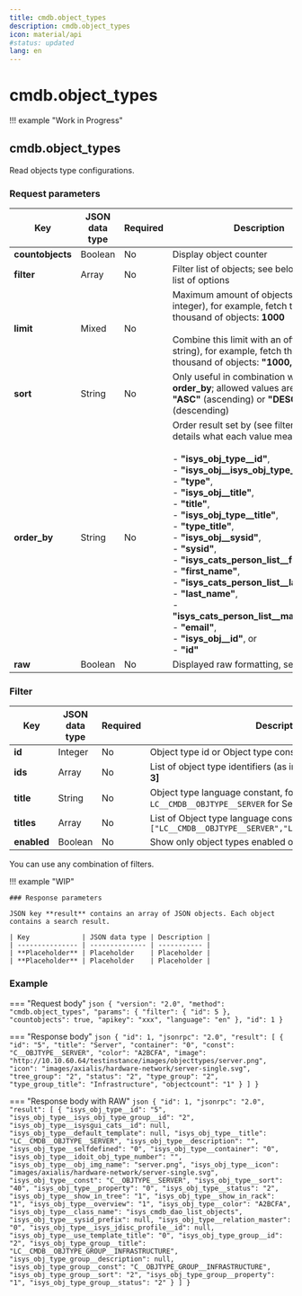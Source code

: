 ```yaml
---
title: cmdb.object_types
description: cmdb.object_types
icon: material/api
#status: updated
lang: en
---
```


# cmdb.object_types

!!! example "Work in Progress"

## cmdb.object_types

Read objects type configurations.

### Request parameters

| Key              | JSON data type | Required | Description                                                                                                                                                                                                                                                                                                                                                                                                                                                                                                                                                                 |
| ---------------- | -------------- | -------- | --------------------------------------------------------------------------------------------------------------------------------------------------------------------------------------------------------------------------------------------------------------------------------------------------------------------------------------------------------------------------------------------------------------------------------------------------------------------------------------------------------------------------------------------------------------------------- |
| **countobjects** | Boolean        | No       | Display object counter                                                                                                                                                                                                                                                                                                                                                                                                                                                                                                                                                      |
| **filter**       | Array          | No       | Filter list of objects; see below for a full list of options                                                                                                                                                                                                                                                                                                                                                                                                                                                                                                                |
| **limit**        | Mixed          | No       | Maximum amount of objects (as integer), for example, fetch the first thousand of objects: **1000**<br><br>Combine this limit with an offset (as string), for example, fetch the next thousand of objects: **"1000,1000"**                                                                                                                                                                                                                                                                                                                                                   |
| **sort**         | String         | No       | Only useful in combination with key **order_by**; allowed values are either **"ASC"** (ascending) or **"DESC"** (descending)                                                                                                                                                                                                                                                                                                                                                                                                                                                |
| **order_by**     | String         | No       | Order result set by (see filter for more details what each value means):<br><br>- **"isys_obj_type__id"**,<br>- **"isys_obj__isys_obj_type__id"**,<br>- **"type"**,<br>- **"isys_obj__title"**,<br>- **"title"**,<br>- **"isys_obj_type__title"**,<br>- **"type_title"**,<br>- **"isys_obj__sysid"**,<br>- **"sysid"**,<br>- **"isys_cats_person_list__first_name"**,<br>- **"first_name"**,<br>- **"isys_cats_person_list__last_name"**,<br>- **"last_name"**,<br>- **"isys_cats_person_list__mail_address"**,<br>- **"email"**,<br>- **"isys_obj__id"**, or<br>- **"id"** |
| **raw**          | Boolean        | No       | Displayed raw formatting, see example.                                                                                                                                                                                                                                                                                                                                                                                                                                                                                                                                      |

### Filter

| Key         | JSON data type | Required | Description                                                                                                                                                                                                                                                                                                                                                                                                                                                                                                                                                                                                                                                                                                       |
| ----------- | -------------- | -------- | ----------------------------------------------------------------------------------------------------------------------------------------------------------------------------------------------------------------------------------------------------------------------------------------------------------------------------------------------------------------------------------------------------------------------------------------------------------------------------------------------------------------------------------------------------------------------------------------------------------------------------------------------------------------------------------------------------------------- |
| **id**      | Integer        | No       | Object type id or Object type constant                                                                                                                                                                                                                                                                                                                                                                                                                                                                                                                                                                                                                                                                                                        |
| **ids**     | Array          | No       | List of object type identifiers (as integers), for example: **[1, 2, 3]**                                                                                                                                                                                                                                                                                                                                                                                                                                                                                                                                                                                                                                              |
| **title**   | String         | No       | Object type language constant, for example: `LC__CMDB__OBJTYPE__SERVER` for Server                                                                                                                                                                                                                                                                                                                                                                                                                                                                                                                                                                                        |
| **titles**  | Array          | No       | List of Object type language constants, for example: `["LC__CMDB__OBJTYPE__SERVER","LC__CMDB__OBJTYPE__CLIENT"]`                                                                                                                                                                                                                                                                                                                                                                                                                                                                                                                                                                                    |
| **enabled** | Boolean        | No       | Show only object types enabled or disabled in GUI                                                                                                                                                                                                                                                                                                                                                                                                                                                                                                                                                                                                                                                                 |

You can use any combination of filters.

!!! example "WIP"

    ### Response parameters

    JSON key **result** contains an array of JSON objects. Each object contains a search result.

    | Key             | JSON data type | Description |
    | --------------- | -------------- | ----------- |
    | **Placeholder** | Placeholder    | Placeholder |
    | **Placeholder** | Placeholder    | Placeholder |

### Example

=== "Request body"
    ```json
    {
      "version": "2.0",
      "method": "cmdb.object_types",
      "params": {
        "filter": {
          "id": 5
        },
        "countobjects": true,
        "apikey": "xxx",
        "language": "en"
      },
      "id": 1
    }
    ```

=== "Response body"
    ```json
    {
      "id": 1,
      "jsonrpc": "2.0",
      "result": [
        {
          "id": "5",
          "title": "Server",
          "container": "0",
          "const": "C__OBJTYPE__SERVER",
          "color": "A2BCFA",
          "image": "http://10.10.60.64/testinstance/images/objecttypes/server.png",
          "icon": "images/axialis/hardware-network/server-single.svg",
          "tree_group": "2",
          "status": "2",
          "type_group": "2",
          "type_group_title": "Infrastructure",
          "objectcount": "1"
        }
      ]
    }
    ```

=== "Response body with RAW"
    ```json
    {
      "id": 1,
      "jsonrpc": "2.0",
      "result": [
        {
          "isys_obj_type__id": "5",
          "isys_obj_type__isys_obj_type_group__id": "2",
          "isys_obj_type__isysgui_cats__id": null,
          "isys_obj_type__default_template": null,
          "isys_obj_type__title": "LC__CMDB__OBJTYPE__SERVER",
          "isys_obj_type__description": "",
          "isys_obj_type__selfdefined": "0",
          "isys_obj_type__container": "0",
          "isys_obj_type__idoit_obj_type_number": "",
          "isys_obj_type__obj_img_name": "server.png",
          "isys_obj_type__icon": "images/axialis/hardware-network/server-single.svg",
          "isys_obj_type__const": "C__OBJTYPE__SERVER",
          "isys_obj_type__sort": "40",
          "isys_obj_type__property": "0",
          "isys_obj_type__status": "2",
          "isys_obj_type__show_in_tree": "1",
          "isys_obj_type__show_in_rack": "1",
          "isys_obj_type__overview": "1",
          "isys_obj_type__color": "A2BCFA",
          "isys_obj_type__class_name": "isys_cmdb_dao_list_objects",
          "isys_obj_type__sysid_prefix": null,
          "isys_obj_type__relation_master": "0",
          "isys_obj_type__isys_jdisc_profile__id": null,
          "isys_obj_type__use_template_title": "0",
          "isys_obj_type_group__id": "2",
          "isys_obj_type_group__title": "LC__CMDB__OBJTYPE_GROUP__INFRASTRUCTURE",
          "isys_obj_type_group__description": null,
          "isys_obj_type_group__const": "C__OBJTYPE_GROUP__INFRASTRUCTURE",
          "isys_obj_type_group__sort": "2",
          "isys_obj_type_group__property": "1",
          "isys_obj_type_group__status": "2"
        }
      ]
    }
    ```
